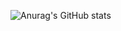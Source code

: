 ![Anurag's GitHub stats](https://github-readme-stats.vercel.app/api?username=xuanwumen&show_icons=true&theme=radical)

